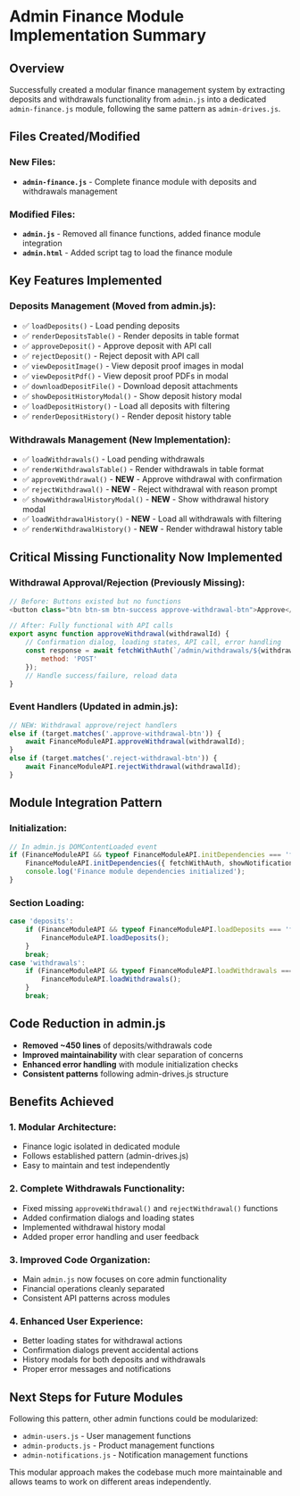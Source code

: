 # Admin Finance Module Implementation Summary

## Overview
Successfully created a modular finance management system by extracting deposits and withdrawals functionality from `admin.js` into a dedicated `admin-finance.js` module, following the same pattern as `admin-drives.js`.

## Files Created/Modified

### New Files:
- **`admin-finance.js`** - Complete finance module with deposits and withdrawals management

### Modified Files:
- **`admin.js`** - Removed all finance functions, added finance module integration
- **`admin.html`** - Added script tag to load the finance module

## Key Features Implemented

### Deposits Management (Moved from admin.js):
- ✅ `loadDeposits()` - Load pending deposits
- ✅ `renderDepositsTable()` - Render deposits in table format
- ✅ `approveDeposit()` - Approve deposit with API call
- ✅ `rejectDeposit()` - Reject deposit with API call
- ✅ `viewDepositImage()` - View deposit proof images in modal
- ✅ `viewDepositPdf()` - View deposit proof PDFs in modal
- ✅ `downloadDepositFile()` - Download deposit attachments
- ✅ `showDepositHistoryModal()` - Show deposit history modal
- ✅ `loadDepositHistory()` - Load all deposits with filtering
- ✅ `renderDepositHistory()` - Render deposit history table

### Withdrawals Management (New Implementation):
- ✅ `loadWithdrawals()` - Load pending withdrawals
- ✅ `renderWithdrawalsTable()` - Render withdrawals in table format
- ✅ `approveWithdrawal()` - **NEW** - Approve withdrawal with confirmation
- ✅ `rejectWithdrawal()` - **NEW** - Reject withdrawal with reason prompt
- ✅ `showWithdrawalHistoryModal()` - **NEW** - Show withdrawal history modal
- ✅ `loadWithdrawalHistory()` - **NEW** - Load all withdrawals with filtering
- ✅ `renderWithdrawalHistory()` - **NEW** - Render withdrawal history table

## Critical Missing Functionality Now Implemented

### Withdrawal Approval/Rejection (Previously Missing):
```javascript
// Before: Buttons existed but no functions
<button class="btn btn-sm btn-success approve-withdrawal-btn">Approve</button>

// After: Fully functional with API calls
export async function approveWithdrawal(withdrawalId) {
    // Confirmation dialog, loading states, API call, error handling
    const response = await fetchWithAuth(`/admin/withdrawals/${withdrawalId}/approve`, {
        method: 'POST'
    });
    // Handle success/failure, reload data
}
```

### Event Handlers (Updated in admin.js):
```javascript
// NEW: Withdrawal approve/reject handlers
else if (target.matches('.approve-withdrawal-btn')) {
    await FinanceModuleAPI.approveWithdrawal(withdrawalId);
}
else if (target.matches('.reject-withdrawal-btn')) {
    await FinanceModuleAPI.rejectWithdrawal(withdrawalId);
}
```

## Module Integration Pattern

### Initialization:
```javascript
// In admin.js DOMContentLoaded event
if (FinanceModuleAPI && typeof FinanceModuleAPI.initDependencies === 'function') {
    FinanceModuleAPI.initDependencies({ fetchWithAuth, showNotification });
    console.log('Finance module dependencies initialized');
}
```

### Section Loading:
```javascript
case 'deposits':
    if (FinanceModuleAPI && typeof FinanceModuleAPI.loadDeposits === 'function') {
        FinanceModuleAPI.loadDeposits();
    }
    break;
case 'withdrawals':
    if (FinanceModuleAPI && typeof FinanceModuleAPI.loadWithdrawals === 'function') {
        FinanceModuleAPI.loadWithdrawals();
    }
    break;
```

## Code Reduction in admin.js
- **Removed ~450 lines** of deposits/withdrawals code
- **Improved maintainability** with clear separation of concerns
- **Enhanced error handling** with module initialization checks
- **Consistent patterns** following admin-drives.js structure

## Benefits Achieved

### 1. **Modular Architecture**:
   - Finance logic isolated in dedicated module
   - Follows established pattern (admin-drives.js)
   - Easy to maintain and test independently

### 2. **Complete Withdrawals Functionality**:
   - Fixed missing `approveWithdrawal()` and `rejectWithdrawal()` functions
   - Added confirmation dialogs and loading states
   - Implemented withdrawal history modal
   - Added proper error handling and user feedback

### 3. **Improved Code Organization**:
   - Main `admin.js` now focuses on core admin functionality
   - Financial operations cleanly separated
   - Consistent API patterns across modules

### 4. **Enhanced User Experience**:
   - Better loading states for withdrawal actions
   - Confirmation dialogs prevent accidental actions
   - History modals for both deposits and withdrawals
   - Proper error messages and notifications

## Next Steps for Future Modules

Following this pattern, other admin functions could be modularized:
- `admin-users.js` - User management functions
- `admin-products.js` - Product management functions  
- `admin-notifications.js` - Notification management functions

This modular approach makes the codebase much more maintainable and allows teams to work on different areas independently.
